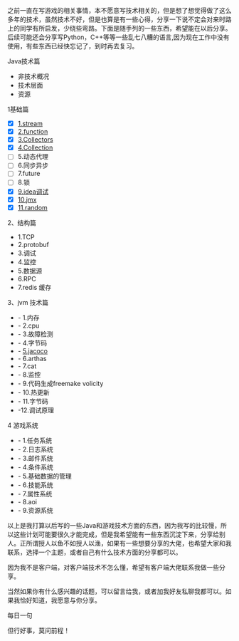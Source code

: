 之前一直在写游戏的相关事情，本不愿意写技术相关的，但是想了想觉得做了这么多年的技术，虽然技术不好，但是也算是有一些心得，分享一下说不定会对来时路上的同学有所启发，少绕些弯路。下面是随手列的一些东西，希望能在以后分享。后续可能还会分享写Python，C++等等一些乱七八糟的语言,因为现在工作中没有使用，有些东西已经快忘记了，到时再去复习。

Java技术篇

- 非技术概况
- 技术层面
- 资源

1基础篇

- [x] [1.stream](聊技术/java8流.md)
- [x] [2.function](聊技术/function.md)
- [x] [3.Collectors](聊技术/Collectors.md)
- [x] [4.Collection](聊技术/function.md)
- [ ] 5.动态代理
- [ ] 6.同步异步
- [ ] 7.future
- [ ] 8.锁
- [x] [9.idea调试](聊技术/idea调试.md)
- [x] [10.jmx](聊技术/jmx.md)
- [x] [11.random](聊技术/random.md)

2、结构篇

- 1.TCP
- 2.protobuf
- 3.调试
- 4.监控
- 5.数据源
- 6.RPC
- 7.redis 缓存

3、jvm 技术篇

- \- 1.内存
- \- 2.cpu
- \- 3.故障检测
- \- 4.字节码
- \- [5.jacoco](聊技术/jacoco.md)
- \- 6.arthas
- \- 7.cat
- \- 8.监控
- \- 9.代码生成freemake volicity
- \- 10.热更新
- \- 11.字节码
- -12.调试原理

4 游戏系统

- \- 1.任务系统
- \- 2.日志系统
- \- 3.邮件系统
- \- 4.条件系统
- \- 5.基础数据的管理
- \- 6.技能系统
- \- 7.属性系统
- \- 8.aoi
- \- 9.资源系统



​    以上是我打算以后写的一些Java和游戏技术方面的东西，因为我写的比较慢，所以这些计划可能要很久才能完成，但是我希望能有一些东西沉淀下来，分享给别人。正所谓授人以鱼不如授人以渔，如果有一些想要分享的大佬，也希望大家和我联系，选择一个主题，或者自己有什么技术方面的分享都可以。

​    因为我不是客户端，对客户端技术不怎么懂，希望有客户端大佬联系我做一些分享。

​    当然如果你有什么感兴趣的话题，可以留言给我，或者加我好友私聊我都可以。如果我恰好知道，我愿意与你分享。

每日一句

但行好事，莫问前程！